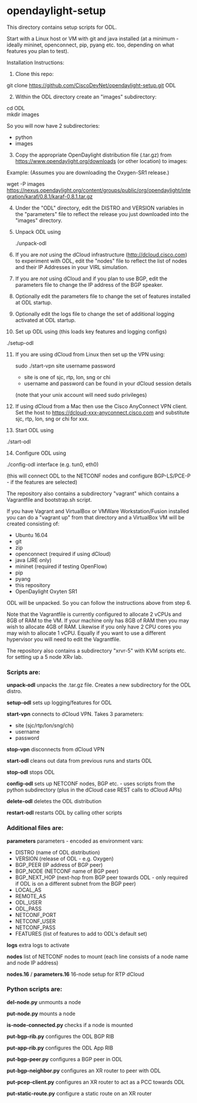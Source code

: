 # opendaylight-setup
This directory contains setup scripts for ODL.

Start with a Linux host or VM with git and java installed (at a minimum - ideally mininet, openconnect, pip, pyang etc. too, depending on what features you plan to test).

Installation Instructions:

1.  Clone this repo:

  git clone https://github.com/CiscoDevNet/opendaylight-setup.git ODL

2.  Within the ODL directory create an "images" subdirectory:

  cd ODL<br>
  mkdir images
 
  So you will now have 2 subdirectories:

  * python
  * images

3.  Copy the appropriate OpenDaylight distribution file (.tar.gz) from https://www.opendaylight.org/downloads (or other location) to images:

  Example: (Assumes you are downloading the Oxygen-SR1 release.)

  wget -P images https://nexus.opendaylight.org/content/groups/public/org/opendaylight/integration/karaf/0.8.1/karaf-0.8.1.tar.gz

4.  Under the "ODL" directory, edit the DISTRO and VERSION variables in the "parameters" file to reflect the release you just downloaded into the "images" directory.
 
5. Unpack ODL using

	./unpack-odl

6.	If you are *not* using the dCloud infrastructure (http://dcloud.cisco.com) to experiment with ODL, edit the "nodes" file to reflect the list of nodes and their IP Addresses in your VIRL simulation.

7. If you are *not* using dCloud and if you plan to use BGP, edit the parameters file to change the IP address of the BGP speaker.

8.	Optionally edit the parameters file to change the set of features installed at ODL startup.

9.	Optionally edit the logs file to change the set of additional logging activated at ODL startup.
 
10. Set up ODL using (this loads key features and logging configs)

  ./setup-odl
   
11.	If you are using dCloud from Linux then set up the VPN using:

	sudo ./start-vpn site username password
	
	* site is one of sjc, rtp, lon, sng or chi
	* username and password can be found in your dCloud session details

	(note that your unix account will need sudo privileges)
	
12. If using dCloud from a Mac then use the Cisco AnyConnect VPN client.   Set the host to https://dcloud-xxx-anyconnect.cisco.com and substitute sjc, rtp, lon, sng or chi for xxx. 

13.	Start ODL using

  ./start-odl

14.	Configure ODL using

  ./config-odl interface (e.g. tun0, eth0)
  
  (this will connect ODL to the NETCONF nodes and configure BGP-LS/PCE-P - if the features are selected)
  
The repository also contains a subdirectory "vagrant" which contains a Vagrantfile and bootstrap.sh script.

If you have Vagrant and VirtualBox or VMWare Workstation/Fusion installed you can do a "vagrant up" from that directory and a VirtualBox VM will be created consisting of:

* Ubuntu 16.04
* git
* zip
* openconnect (required if using dCloud)
* java (JRE only)
* mininet (required if testing OpenFlow)
* pip
* pyang
* this repository
* OpenDaylight Oxyten SR1

ODL will be unpacked.  So you can follow the instructions above from step 6.

Note that the Vagrantfile is currently configured to allocate 2 vCPUs and 8GB of RAM to the VM.   If your machine only has 8GB of RAM then you may wish to allocate 4GB of RAM.  Likewise if you only have 2 CPU cores you may wish to allocate 1 vCPU.   Equally if you want to use a different hypervisor you will need to edit the Vagrantfile.

The repository also contains a subdirectory "xrvr-5" with KVM scripts etc. for setting up a 5 node XRv lab.

### Scripts are:

**unpack-odl** unpacks the .tar.gz file.  Creates a new subdirectory for the ODL distro.

**setup-odl** sets up logging/features for ODL

**start-vpn** connects to dCloud VPN.  Takes 3 parameters:  

* site (sjc/rtp/lon/sng/chi)
* username
* password

**stop-vpn** disconnects from dCloud VPN

**start-odl** cleans out data from previous runs and starts ODL

**stop-odl** stops ODL

**config-odl** sets up NETCONF nodes, BGP etc. - uses scripts from the python subdirectory (plus in the dCloud case REST calls to dCloud APIs)

**delete-odl** deletes the ODL distribution

**restart-odl** restarts ODL by calling other scripts

### Additional files are:

**parameters** parameters - encoded as environment vars:

* DISTRO (name of ODL distribution)
* VERSION (release of ODL - e.g. Oxygen)
* BGP_PEER (IP address of BGP peer)
* BGP_NODE (NETCONF name of BGP peer)
* BGP\_NEXT_HOP (next-hop from BGP peer towards ODL - only required if ODL is on a different subnet from the BGP peer)
* LOCAL_AS
* REMOTE_AS
* ODL_USER
* ODL_PASS
* NETCONF_PORT
* NETCONF_USER
* NETCONF_PASS
* FEATURES (list of features to add to ODL's default set)

**logs** extra logs to activate

**nodes** list of NETCONF nodes to mount (each line consists of a node name and node IP address)

**nodes.16** / **parameters.16**  16-node setup for RTP dCloud 

### Python scripts are:

**del-node.py** unmounts a node

**put-node.py** mounts a node

**is-node-connected.py** checks if a node is mounted

**put-bgp-rib.py** configures the ODL BGP RIB

**put-app-rib.py** configures the ODL App RIB

**put-bgp-peer.py** configures a BGP peer in ODL

**put-bgp-neighbor.py** configures an XR router to peer with ODL

**put-pcep-client.py** configures an XR router to act as a PCC towards ODL

**put-static-route.py** configure a static route on an XR router
